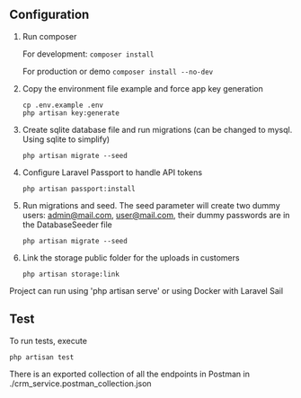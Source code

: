 ## Configuration

1. Run composer

   For development: ```composer install```

   For production or demo
   ```composer install --no-dev```

2. Copy the environment file example and force app key generation

    ```
    cp .env.example .env
    php artisan key:generate 
    ```


3. Create sqlite database file and run migrations (can be changed to mysql. Using sqlite to simplify)
    ```
    php artisan migrate --seed
    ```

4. Configure Laravel Passport to handle API tokens
    ```
   php artisan passport:install
    ```
   
5. Run migrations and seed.
The seed parameter will create two dummy users: admin@mail.com, user@mail.com, their dummy passwords are in the DatabaseSeeder file

   ```
   php artisan migrate --seed
    ```
   
6. Link the storage public folder for the uploads in customers
    ```
   php artisan storage:link
    ```

Project can run using 'php artisan serve' or using Docker with Laravel Sail

## Test

To run tests, execute
```
php artisan test
```

There is an exported collection of all the endpoints in Postman in ./crm_service.postman_collection.json  